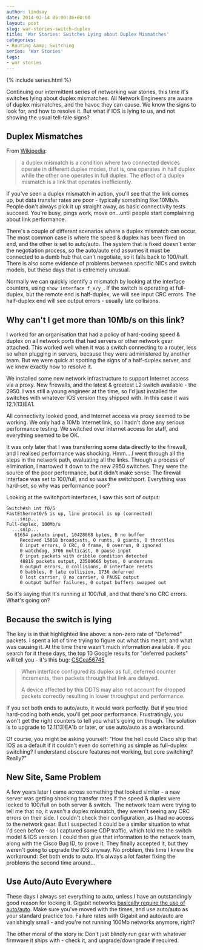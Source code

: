 ```yaml
---
author: lindsay
date: 2014-02-14 05:00:36+00:00
layout: post
slug: war-stories-switch-duplex
title: 'War Stories: Switches Lying about Duplex Mismatches'
categories:
- Routing &amp; Switching
series: 'War Stories'
tags:
- war stories
---
```


{% include series.html %}

Continuing our intermittent series of networking war stories, this time it's switches lying about duplex mismatches. All Network Engineers are aware of duplex mismatches, and the havoc they can cause. We know the signs to look for, and how to resolve it. But what if IOS is lying to us, and not showing the usual tell-tale signs?


## Duplex Mismatches


From [Wikipedia](http://en.wikipedia.org/wiki/Duplex_mismatch):

> a duplex mismatch is a condition where two connected devices operate in different duplex modes, that is, one operates in half duplex while the other one operates in full duplex. The effect of a duplex mismatch is a link that operates inefficiently.

If you've seen a duplex mismatch in action, you'll see that the link comes up, but data transfer rates are poor - typically something like 10Mb/s. People don't always pick it up straight away, as basic connectivity tests succeed. You're busy, pings work, move on...until people start complaining about link performance.

There's a couple of different scenarios where a duplex mismatch can occur. The most common case is where the speed & duplex has been fixed on end, and the other is set to auto/auto. The system that is fixed doesn't enter the negotiation process, so the auto/auto end assumes it must be connected to a dumb hub that can't negotiate, so it falls back to 100/half. There is also some evidence of problems between specific NICs and switch models, but these days that is extremely unusual.

Normally we can quickly identify a mismatch by looking at the interface counters, using `show interface f_x/y_`. If the switch is operating at full-duplex, but the remote end is half-duplex, we will see input CRC errors. The half-duplex end will see output errors - usually late collisions.


## Why can't I get more than 10Mb/s on this link?


I worked for an organisation that had a policy of hard-coding speed & duplex on all network ports that had servers or other network gear attached. This worked well when it was a switch connecting to a router, less so when plugging in servers, because they were administered by another team. But we were quick at spotting the signs of a half-duplex server, and we knew exactly how to resolve it.

We installed some new network infrastructure to support Internet access via a proxy. New firewalls, and the latest & greatest L2 switch available - the 2950. I was still a young engineer at the time, so I'd just installed the switches with whatever IOS version they shipped with. In this case it was 12.1(13)EA1.

All connectivity looked good, and Internet access via proxy seemed to be working. We only had a 10Mb Internet link, so I hadn't done any serious performance testing. We switched over Internet access for staff, and everything seemed to be OK.

It was only later that I was transferring some data directly to the firewall, and I realised performance was shocking. Hmm....I went through all the steps in the network path, evaluating all the links. Through a process of elimination, I narrowed it down to the new 2950 switches. They were the source of the poor performance, but it didn't make sense: The firewall interface was set to 100/full, and so was the switchport. Everything was hard-set, so why was performance poor?

Looking at the switchport interfaces, I saw this sort of output:


```text
Switch#sh int f0/5
FastEthernet0/5 is up, line protocol is up (connected)
  ...snip...
Full-duplex, 100Mb/s
  ...snip...
   61654 packets input, 10428868 bytes, 0 no buffer
     Received 15018 broadcasts, 0 runts, 0 giants, 0 throttles
     0 input errors, 0 CRC, 0 frame, 0 overrun, 0 ignored
     0 watchdog, 3706 multicast, 0 pause input
     0 input packets with dribble condition detected
     48819 packets output, 23500665 bytes, 0 underruns
     0 output errors, 0 collisions, 0 interface resets
     0 babbles, 0 late collision, 1736 deferred
     0 lost carrier, 0 no carrier, 0 PAUSE output
     0 output buffer failures, 0 output buffers swapped out
```


So it's saying that it's running at 100/full, and that there's no CRC errors. What's going on?


## Because the switch is lying


The key is in that highlighted line above: a non-zero rate of "Deferred" packets. I spent a lot of time trying to figure out what this meant, and what was causing it. At the time there wasn't much information available. If you search for it these days, the top 10 Google results for "deferred packets" will tell you - it's this bug: [CSCea56745](https://tools.cisco.com/bugsearch/bug/CSCea56745)

> When interface configured its duplex as full, deferred counter increments, then packets through that link are delayed.
> 
> A device affected by this DDTS may also not account for dropped packets correctly resulting in lower throughput and performance.

If you set both ends to auto/auto, it would work perfectly. But if you tried hard-coding both ends, you'll get poor performance. Frustratingly, you won't get the right counters to tell you what's going on though. The solution is to upgrade to 12.1(13)EA1b or later, or use auto/auto as a workaround.

Of course, you might be asking yourself: "How the hell could Cisco ship that IOS as a default if it couldn't even do something as simple as full-duplex switching? I understand obscure features not working, but core switching? Really?"


## New Site, Same Problem


A few years later I came across something that looked similar - a new server was getting shocking transfer rates if the speed & duplex were locked to 100/full on both server & switch.  The network team were trying to tell me that no, it wasn't a duplex mismatch, they weren't seeing any CRC errors on their side. I couldn't check their configuration, as I had no access to the network gear. But I suspected it could be a similar situation to what I'd seen before - so I captured some CDP traffic, which told me the switch model & IOS version. I could then give that information to the network team, along with the Cisco Bug ID, to prove it. They finally accepted it, but they weren't going to upgrade the IOS anyway. No problem, this time I knew the workaround: Set both ends to auto. It's always a lot faster fixing the problems the second time around...


## Use Auto/Auto Everywhere


These days I always set everything to auto, unless I have an outstandingly good reason for locking it. Gigabit networks [basically require the use of auto/auto](http://etherealmind.com/ethernet-autonegotiation-works-why-how-standard-should-be-set/). Make sure you've moved with the times, and use auto/auto as your standard practice too. Failure rates with Gigabit and auto/auto are vanishingly small - and you're not running 100Mb networks anymore, right?

The other moral of the story is: Don't just blindly run gear with whatever firmware it ships with - check it, and upgrade/downgrade if required.
